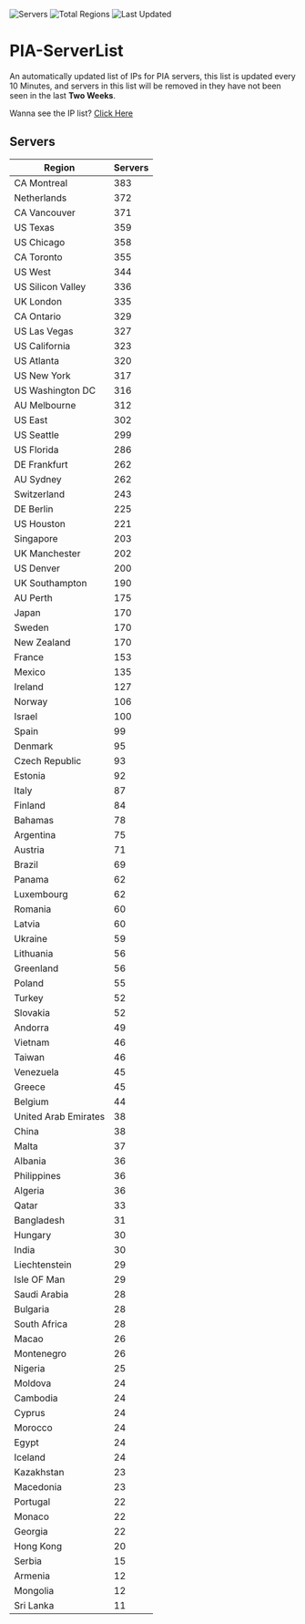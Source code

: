 ![Servers](https://img.shields.io/badge/Servers-12,240-darkgreen)
![Total Regions](https://img.shields.io/badge/Total_Regions-97-darkgreen)
![Last Updated](https://img.shields.io/badge/Last_Updated-April_29_2024_13:10_EDT-darkgreen)

# PIA-ServerList
An automatically updated list of IPs for PIA servers, this list is updated every 10 Minutes, and servers in this list will be removed in they have not been seen in the last **Two Weeks**.

Wanna see the IP list? [Click Here](./servers.json)

## Servers
| Region               | Servers |
|----------------------|---------|
| CA Montreal | 383 |
| Netherlands | 372 |
| CA Vancouver | 371 |
| US Texas | 359 |
| US Chicago | 358 |
| CA Toronto | 355 |
| US West | 344 |
| US Silicon Valley | 336 |
| UK London | 335 |
| CA Ontario | 329 |
| US Las Vegas | 327 |
| US California | 323 |
| US Atlanta | 320 |
| US New York | 317 |
| US Washington DC | 316 |
| AU Melbourne | 312 |
| US East | 302 |
| US Seattle | 299 |
| US Florida | 286 |
| DE Frankfurt | 262 |
| AU Sydney | 262 |
| Switzerland | 243 |
| DE Berlin | 225 |
| US Houston | 221 |
| Singapore | 203 |
| UK Manchester | 202 |
| US Denver | 200 |
| UK Southampton | 190 |
| AU Perth | 175 |
| Japan | 170 |
| Sweden | 170 |
| New Zealand | 170 |
| France | 153 |
| Mexico | 135 |
| Ireland | 127 |
| Norway | 106 |
| Israel | 100 |
| Spain | 99 |
| Denmark | 95 |
| Czech Republic | 93 |
| Estonia | 92 |
| Italy | 87 |
| Finland | 84 |
| Bahamas | 78 |
| Argentina | 75 |
| Austria | 71 |
| Brazil | 69 |
| Panama | 62 |
| Luxembourg | 62 |
| Romania | 60 |
| Latvia | 60 |
| Ukraine | 59 |
| Lithuania | 56 |
| Greenland | 56 |
| Poland | 55 |
| Turkey | 52 |
| Slovakia | 52 |
| Andorra | 49 |
| Vietnam | 46 |
| Taiwan | 46 |
| Venezuela | 45 |
| Greece | 45 |
| Belgium | 44 |
| United Arab Emirates | 38 |
| China | 38 |
| Malta | 37 |
| Albania | 36 |
| Philippines | 36 |
| Algeria | 36 |
| Qatar | 33 |
| Bangladesh | 31 |
| Hungary | 30 |
| India | 30 |
| Liechtenstein | 29 |
| Isle OF Man | 29 |
| Saudi Arabia | 28 |
| Bulgaria | 28 |
| South Africa | 28 |
| Macao | 26 |
| Montenegro | 26 |
| Nigeria | 25 |
| Moldova | 24 |
| Cambodia | 24 |
| Cyprus | 24 |
| Morocco | 24 |
| Egypt | 24 |
| Iceland | 24 |
| Kazakhstan | 23 |
| Macedonia | 23 |
| Portugal | 22 |
| Monaco | 22 |
| Georgia | 22 |
| Hong Kong | 20 |
| Serbia | 15 |
| Armenia | 12 |
| Mongolia | 12 |
| Sri Lanka | 11 |